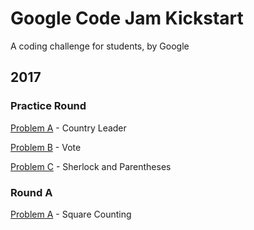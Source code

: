 # Google Code Jam Kickstart

A coding challenge for students, by Google

## 2017

### Practice Round

[Problem A](./2017/practice/a) - Country Leader

[Problem B](.2017/practice/b) - Vote

[Problem C](.2017/practice/c) - Sherlock and Parentheses

### Round A

[Problem A](./2017/a/a) - Square Counting

